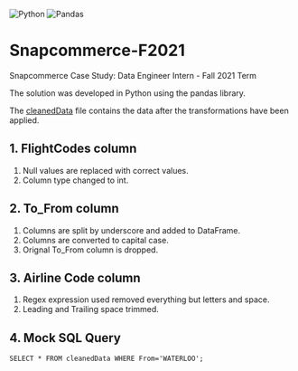 <p float="left">
   <img alt="Python" src="https://img.shields.io/badge/python-%2314354C.svg?&style=for-the-badge&logo=pythonlogoColor=white"/>
   <img alt="Pandas" src="https://img.shields.io/badge/pandas-%23150458.svg?style=for-the-badge&logo=pandas&logoColor=white" />
</p>

# Snapcommerce-F2021

Snapcommerce Case Study: Data Engineer Intern - Fall 2021 Term

The solution was developed in Python using the pandas library.

The [cleanedData](https://github.com/aryan-goyal/Snapcommerce-F2021/blob/main/cleanedData) file contains the data after the transformations have been applied.

## 1. FlightCodes column

1. Null values are replaced with correct values.
2. Column type changed to int.

## 2. To_From column

1. Columns are split by underscore and added to DataFrame.
2. Columns are converted to capital case.
3. Orignal To_From column is dropped.

## 3. Airline Code column

1. Regex expression used removed everything but letters and space.
2. Leading and Trailing space trimmed.

## 4. Mock SQL Query

`SELECT * FROM cleanedData WHERE From='WATERLOO';`
